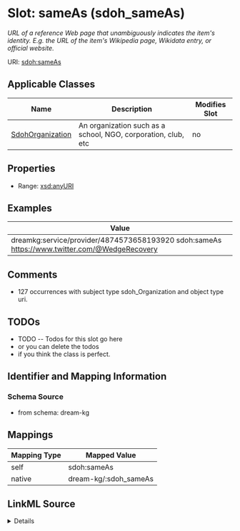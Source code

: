 

# Slot: sameAs (sdoh_sameAs)


_URL of a reference Web page that unambiguously indicates the item's identity. E.g. the URL of the item's Wikipedia page, Wikidata entry, or official website._





URI: [sdoh:sameAs](http://schema.org/sameAs)



<!-- no inheritance hierarchy -->





## Applicable Classes

| Name | Description | Modifies Slot |
| --- | --- | --- |
| [SdohOrganization](../classes/SdohOrganization.md) | An organization such as a school, NGO, corporation, club, etc |  no  |







## Properties

* Range: [xsd:anyURI](http://www.w3.org/2001/XMLSchema#anyURI)






## Examples

| Value |
| --- |
| dreamkg:service/provider/4874573658193920 sdoh:sameAs https://www.twitter.com/@WedgeRecovery |

## Comments

* 127 occurrences with subject type sdoh_Organization and object type uri.

## TODOs

* TODO -- Todos for this slot go here
* or you can delete the todos
* if you think the class is perfect.

## Identifier and Mapping Information







### Schema Source


* from schema: dream-kg




## Mappings

| Mapping Type | Mapped Value |
| ---  | ---  |
| self | sdoh:sameAs |
| native | dream-kg/:sdoh_sameAs |




## LinkML Source

<details>
```yaml
name: sdoh_sameAs
description: URL of a reference Web page that unambiguously indicates the item's identity.
  E.g. the URL of the item's Wikipedia page, Wikidata entry, or official website.
title: sameAs
todos:
- TODO -- Todos for this slot go here
- or you can delete the todos
- if you think the class is perfect.
comments:
- 127 occurrences with subject type sdoh_Organization and object type uri.
examples:
- value: dreamkg:service/provider/4874573658193920 sdoh:sameAs https://www.twitter.com/@WedgeRecovery
from_schema: dream-kg
rank: 1000
slot_uri: sdoh:sameAs
alias: sdoh_sameAs
domain_of:
- sdoh_Organization
range: uri

```
</details>